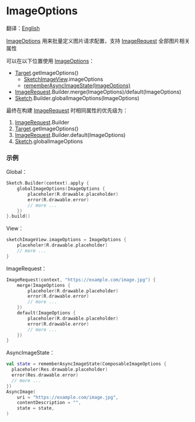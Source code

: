 # ImageOptions

翻译：[English](image_options.md)

[ImageOptions] 用来批量定义图片请求配置，支持 [ImageRequest] 全部图片相关属性

可以在以下位置使用 [ImageOptions]：

* [Target].getImageOptions()
    * [SketchImageView].imageOptions
    * [rememberAsyncImageState(ImageOptions)][AsyncImageState]
* [ImageRequest].Builder.merge(ImageOptions)/default(ImageOptions)
* [Sketch].Builder.globalImageOptions(ImageOptions)

最终在构建 [ImageRequest] 时相同属性的优先级为：

1. [ImageRequest].Builder
2. [Target].getImageOptions()
3. [ImageRequest].Builder.default(ImageOptions)
4. [Sketch].globalImageOptions

### 示例

Global：

```kotlin
Sketch.Builder(context).apply {
    globalImageOptions(ImageOptions {
        placeholer(R.drawable.placeholder)
        error(R.drawable.error)
        // more ...
    })
}.build()
```

View：

```kotlin
sketchImageView.imageOptions = ImageOptions {
    placeholer(R.drawable.placeholder)
    // more ...
}
```

ImageRequest：

```kotlin
ImageRequest(context, "https://example.com/image.jpg") {
    merge(ImageOptions {
        placeholer(R.drawable.placeholder)
        error(R.drawable.error)
        // more ...
    })
    default(ImageOptions {
        placeholer(R.drawable.placeholder)
        error(R.drawable.error)
        // more ...
    })
}
```

AsyncImageState：

```kotlin
val state = rememberAsyncImageState(ComposableImageOptions {
  placeholer(Res.drawable.placeholder)
  error(Res.drawable.error)
  // more ...
})
AsyncImage(
    uri = "https://example.com/image.jpg",
    contentDescription = "",
    state = state,
)
```

[Sketch]: ../sketch-core/src/commonMain/kotlin/com/github/panpf/sketch/Sketch.common.kt

[Target]: ../sketch-core/src/commonMain/kotlin/com/github/panpf/sketch/target/Target.kt

[ImageRequest]: ../sketch-core/src/commonMain/kotlin/com/github/panpf/sketch/request/ImageRequest.common.kt

[ImageOptions]: ../sketch-core/src/commonMain/kotlin/com/github/panpf/sketch/request/ImageOptions.common.kt

[SketchImageView]: ../sketch-extensions-view/src/main/kotlin/com/github/panpf/sketch/SketchImageView.kt

[AsyncImageState]: ../sketch-compose-core/src/commonMain/kotlin/com/github/panpf/sketch/AsyncImageState.kt
